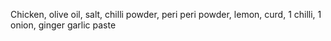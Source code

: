 Chicken, olive oil, salt, chilli powder, peri peri powder, lemon, curd, 1 chilli, 1 onion, ginger garlic paste
